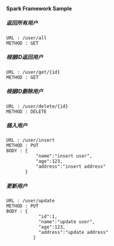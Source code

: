 #### Spark Framework Sample

##### 返回所有用户
    URL : /user/all
    METHOD : GET
    
##### 根据ID返回用户
    URL : /user/get/{id}
    METHOD : GET
    
##### 根据ID删除用户
    URL : /user/delete/{id}
    METHOD : DELETE
    
##### 插入用户
    URL : /user/insert
    METHOD : PUT
    BODY : {
               "name":"insert user",
               "age":123,
               "address":"insert address"
           }
    
##### 更新用户
    URL : /user/update
    METHOD : PUT
    BODY : {
                "id":1,
                "name":"update user",
                "age":123,
                "address":"update address"
              }
